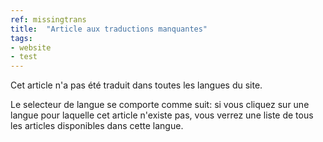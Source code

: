 ```yaml
---
ref: missingtrans
title:  "Article aux traductions manquantes"
tags:
- website
- test
---
```


Cet article n'a pas été traduit dans toutes les langues du site.

Le selecteur de langue se comporte comme suit:
si vous cliquez sur une langue pour laquelle cet article n'existe pas,
vous verrez une liste de tous les articles disponibles dans cette langue.
